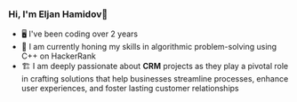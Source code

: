 ### Hi, I'm Eljan Hamidov👋
- 🖥️ I've been coding over 2 years
- 🔭 I am currently honing my skills in algorithmic problem-solving using C++ on HackerRank
- 🏗️ I am deeply passionate about **CRM** projects as they play a pivotal role in crafting solutions that help businesses streamline processes, enhance user experiences, and foster lasting customer relationships
<!--
**Elcan-hamid/Elcan-hamid** is a ✨ _special_ ✨ repository because its `README.md` (this file) appears on your GitHub profile.

Here are some ideas to get you started:

- 🔭 I’m currently working on ...
- 🌱 I’m currently learning ...
- 👯 I’m looking to collaborate on ...
- 🤔 I’m looking for help with ...
- 💬 Ask me about ...
- 📫 How to reach me: ...
- 😄 Pronouns: ...
- ⚡ Fun fact: ...
-->
